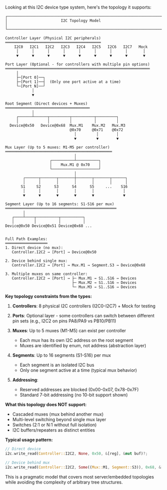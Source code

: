 Looking at this I2C device type system, here's the topology it supports:

```
┌─────────────────────────────────────────────────────────────────────┐
│                        I2C Topology Model                           │
└─────────────────────────────────────────────────────────────────────┘

Controller Layer (Physical I2C peripherals)
═══════════════════════════════════════════
    I2C0   I2C1   I2C2   I2C3   I2C4   I2C5   I2C6   I2C7   Mock
     │      │      │      │      │      │      │      │       │
     ▼      ▼      ▼      ▼      ▼      ▼      ▼      ▼       ▼

Port Layer (Optional - for controllers with multiple pin options)
═════════════════════════════════════════════════════════════════
     │
     ├─[Port 0]──┐
     ├─[Port 1]──┤  (Only one port active at a time)
     └─[Port N]──┘
            │
            ▼

Root Segment (Direct devices + Muxes)
══════════════════════════════════════
            │
     ┌──────┴──────┬─────────┬──────────┬─────────┐
     │             │         │          │         │
  Device@0x50   Device@0x68  Mux.M1    Mux.M2   Mux.M3
                             @0x70     @0x71    @0x72
                               │         │        │
                               ▼         ▼        ▼

Mux Layer (Up to 5 muxes: M1-M5 per controller)
════════════════════════════════════════════════
                               │
                    ┌──────────┴──────────┐
                    │    Mux.M1 @ 0x70    │
                    └─────────────────────┘
                               │
        ┌──────┬───────┬───────┼───────┬───────┬──────┐
        │      │       │       │       │       │      │
       S1     S2      S3      S4      S5     ...    S16
        │      │       │       │       │             │
        ▼      ▼       ▼       ▼       ▼             ▼

Segment Layer (Up to 16 segments: S1-S16 per mux)
══════════════════════════════════════════════════
        │
   ┌────┴────┬──────────┬──────────┐
   │         │          │          │
Device@0x50 Device@0x51 Device@0x68 ...


Full Path Examples:
═══════════════════
1. Direct device (no mux):
   Controller.I2C2 → [Port] → Device@0x50

2. Device behind single mux:
   Controller.I2C2 → [Port] → Mux.M1 → Segment.S3 → Device@0x68

3. Multiple muxes on same controller:
   Controller.I2C2 → [Port] → ├─ Mux.M1 → S1..S16 → Devices
                              ├─ Mux.M2 → S1..S16 → Devices
                              └─ Mux.M3 → S1..S16 → Devices
```

**Key topology constraints from the types:**

1. **Controllers**: 8 physical I2C controllers (I2C0-I2C7) + Mock for testing

2. **Ports**: Optional layer - some controllers can switch between different pin sets (e.g., I2C2 on pins PA8/PA9 vs PB10/PB11)

3. **Muxes**: Up to 5 muxes (M1-M5) can exist per controller
   - Each mux has its own I2C address on the root segment
   - Muxes are identified by enum, not address (abstraction layer)

4. **Segments**: Up to 16 segments (S1-S16) per mux
   - Each segment is an isolated I2C bus
   - Only one segment active at a time (typical mux behavior)

5. **Addressing**: 
   - Reserved addresses are blocked (0x00-0x07, 0x78-0x7F)
   - Standard 7-bit addressing (no 10-bit support shown)

**What this topology does NOT support:**
- Cascaded muxes (mux behind another mux)
- Multi-level switching beyond single mux layer
- Switches (2:1 or N:1 without full isolation)
- I2C buffers/repeaters as distinct entities

**Typical usage pattern:**
```rust
// Direct device
i2c.write_read(Controller::I2C2, None, 0x50, &[reg], &mut buf)?;

// Device behind mux
i2c.write_read(Controller::I2C2, Some((Mux::M1, Segment::S3)), 0x68, &[reg], &mut buf)?;
```

This is a pragmatic model that covers most server/embedded topologies while avoiding the complexity of arbitrary tree structures.
